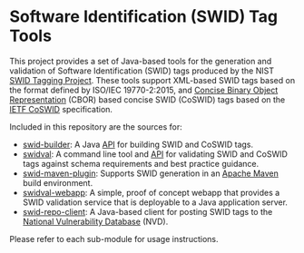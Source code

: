 # Software Identification (SWID) Tag Tools

This project provides a set of Java-based tools for the generation and validation of Software Identification (SWID) tags produced by the NIST [SWID Tagging Project](https://csrc.nist.gov/projects/Software-Identification-SWID). These tools support XML-based SWID tags based on the format defined by ISO/IEC 19770-2:2015, and [Concise Binary Object Representation](https://cbor.io/) (CBOR) based concise SWID (CoSWID) tags based on the [IETF CoSWID](https://datatracker.ietf.org/doc/draft-ietf-sacm-coswid/) specification.

Included in this repository are the sources for:

- [swid-builder](swid-builder/): A Java [API](swid-builder/apidocs/index.html) for building SWID and CoSWID tags.
- [swidval](swidval/): A command line tool and [API](swidval/apidocs/index.html) for validating SWID and CoSWID tags against schema requirements and best practice guidance.
- [swid-maven-plugin](swid-maven-plugin/): Supports SWID generation in an [Apache Maven](http://maven.apache.org) build environment.
- [swidval-webapp](swidval-webapp/): A simple, proof of concept webapp that provides a SWID validation service that is deployable to a Java application server.
- [swid-repo-client](swid-repo-client/): A Java-based client for posting SWID tags to the [National Vulnerability Database](https://nvd.nist.gov/) (NVD).

Please refer to each sub-module for usage instructions.
